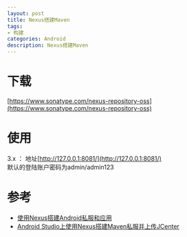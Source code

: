```yaml
---
layout: post
title: Nexus搭建Maven
tags:
- 构建
categories: Android
description: Nexus搭建Maven
---
```


# 下载

[https://www.sonatype.com/nexus-repository-oss](https://www.sonatype.com/nexus-repository-oss)

# 使用
3.x ： 地址[http://127.0.0.1:8081/](http://127.0.0.1:8081/)   
默认的登陆账户密码为admin/admin123



# 参考
- [使用Nexus搭建Android私服和应用](https://www.jianshu.com/p/beb9106e2d45)
- [Android Studio上使用Nexus搭建Maven私服并上传JCenter](https://www.jianshu.com/p/207c3a467167)




